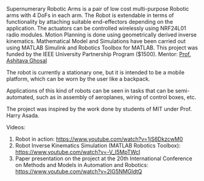 Supernumerary Robotic Arms is a pair of low cost multi-purpose Robotic arms with 4 DoFs in each arm. The Robot is extendable in terms of functionality by attaching suitable end-effectors depending on the application. The actuators can be controlled wirelessly using NRF24L01 radio modules. Motion Planning is done using geometrically derived inverse kinematics. Mathematical Model and Simulations have been carried out using MATLAB Simulink and Robotics Toolbox for MATLAB.  This project was funded by the IEEE University Partnership Program ($1500). Mentor: <a href="http://www.mecheng.iisc.ernet.in/~asitava/">Prof. Ashitava Ghosal</a>

The robot is currently a stationary one, but it is intended to be a mobile platform, which can be worn by the user like a backpack.

Applications of this kind of robots can be seen in tasks that can be semi-automated, such as in assembly of aeroplanes, wiring of control boxes, etc.

The project was inspired by the work done by students of MIT under Prof. Harry Asada.

Videos:

1. Robot in action: https://www.youtube.com/watch?v=1jS6DkzcwM0
2. Robot Inverse Kinematics Simulation (MATLAB Robotics Toolbox): https://www.youtube.com/watch?v=-V_I5MpTWcI
3. Paper presentation on the project at the 20th International Conference on Methods and Models in Automation and Robotics: https://www.youtube.com/watch?v=2IG5NMGldtQ